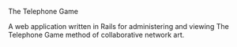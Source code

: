 ﻿The Telephone Game

A web application written in Rails for administering and viewing The Telephone Game method of collaborative network art.